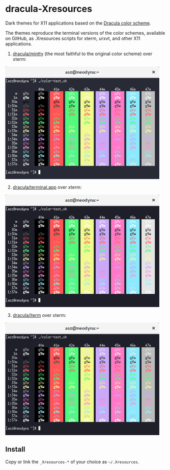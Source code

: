 # dracula-Xresources

 Dark themes for X11 applications based on the [Dracula color scheme](https://draculatheme.com).

 The themes reproduce the terminal versions of the color schemes, available on GitHub, as .Xresources scripts for xterm, urxvt, and other X11 applications.

 1) [dracula/mintty](https://github.com/dracula/mintty) (the most faithful to the original color scheme) over xterm:
 
 ![dracula-xresources mintty](https://raw.githubusercontent.com/Aszarsha/dracula-Xresources/master/dracula-Xresources%20MinTTY.png)

 2) [dracula/terminal.app](https://github.com/dracula/terminal.app) over xterm:
 
 ![dracula-xresources terminal app](https://raw.githubusercontent.com/Aszarsha/dracula-Xresources/master/dracula-Xresources%20Terminal.app.png)

 3) [dracula/iterm](https://github.com/dracula/iterm) over xterm:
 
 ![dracula-xresources iterm2](https://raw.githubusercontent.com/Aszarsha/dracula-Xresources/master/dracula-Xresources%20iTerm2.png)

## Install

Copy or link the `_Xresources-*` of your choice as `~/.Xresources`.
